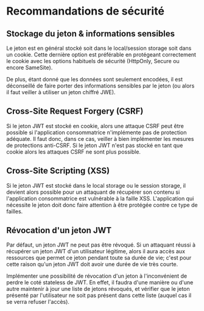 # Recommandations de sécurité

## Stockage du jeton & informations sensibles

Le jeton est en général stocké soit dans le local/session storage soit dans un cookie. Cette dernière option est préférable en protégeant correctement le cookie avec les options habituels de sécurité \(HttpOnly, Secure ou encore SameSite\).

De plus, étant donné que les données sont seulement encodées, il est déconseillé de faire porter des informations sensibles par le jeton \(ou alors il faut veiller à utiliser un jeton chiffré JWE\).

## Cross-Site Request Forgery \(CSRF\)

Si le jeton JWT est stocké en cookie, alors une attaque CSRF peut être possible si l'application consommatrice n'implémente pas de protection adéquate. Il faut donc, dans ce cas, veiller à bien implémenter les mesures de protections anti-CSRF. Si le jeton JWT n'est pas stocké en tant que cookie alors les attaques CSRF ne sont plus possible. 

## Cross-Site Scripting \(XSS\)

Si le jeton JWT est stocké dans le local storage ou le session storage, il devient alors possible pour un attaquant de récupérer son contenu si l'application consommatrice est vulnérable à la faille XSS. L'application qui nécessite le jeton doit donc faire attention à être protégée contre ce type de failles.

## Révocation d'un jeton JWT

Par défaut, un jeton JWT ne peut pas être révoqué. Si un attaquant réussi à récupérer un jeton JWT d'un utilisateur légitime, alors il aura accès aux ressources que permet ce jeton pendant toute sa durée de vie; c'est pour cette raison qu'un jeton JWT doit avoir une durée de vie très courte.

Implémenter une possibilité de révocation d'un jeton à l'inconvénient de perdre le coté stateless de JWT. En effet, il faudra d'une manière ou d'une autre maintenir à jour une liste de jetons révoqués, et vérifier que le jeton présenté par l'utilisateur ne soit pas présent dans cette liste \(auquel cas il se verra refuser l'accès\).



